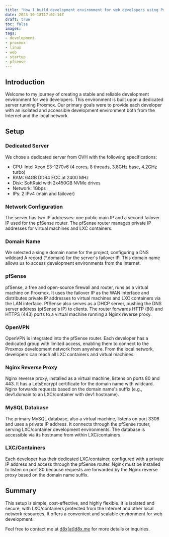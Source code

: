 ```yaml
---
title: "How I build development environment for web developers using Proxmox and Dedicated Server"
date: 2023-10-18T17:02:14Z
draft: true
toc: false
images:
tags:
- development
- proxmox
- linux
- web
- startup
- pfsense
---
```


## Introduction

Welcome to my journey of creating a stable and reliable development environment for web developers. This environment is built upon a dedicated server running Proxmox. Our primary goals were to provide each developer with an isolated and accessible development environment both from the Internet and the local network.

## Setup

### Dedicated Server

We chose a dedicated server from OVH with the following specifications:

- CPU: Intel Xeon E3-1270v6 (4 cores, 8 threads, 3.8GHz base, 4.2GHz turbo)
- RAM: 64GB DDR4 ECC at 2400 MHz
- Disk: SoftRaid with 2x450GB NVMe drives
- Network: 1Gbps
- IPs: 2 IPv4 (main and failover)

### Network Configuration

The server has two IP addresses: one public main IP and a second failover IP used for the pfSense router. 
The pfSense router manages private IP addresses for virtual machines and LXC containers.

### Domain Name

We selected a single domain name for the project, configuring a DNS wildcard A record (*.domain) for the server's failover IP. 
This domain name allows us to access development environments from the Internet.

### pfSense

pfSense, a free and open-source firewall and router, runs as a virtual machine on Proxmox. 
It uses the failover IP as the WAN interface and distributes private IP addresses to virtual machines and LXC containers via the LAN interface. 
PfSense also serves as a DHCP server, pushing the DNS server address (pfSense's IP) to clients. 
The router forwards HTTP (80) and HTTPS (443) ports to a virtual machine running a Nginx reverse proxy.

### OpenVPN

OpenVPN is integrated into the pfSense router. Each developer has a dedicated group with limited access, 
enabling them to connect to the Proxmox development network from anywhere. From the local network, 
developers can reach all LXC containers and virtual machines.

### Nginx Reverse Proxy

Nginx reverse proxy, installed as a virtual machine, listens on ports 80 and 443. 
It has a LetsEncrypt certificate for the domain name with wildcard. Nginx forwards requests based on the domain name's suffix 
(e.g., dev1.domain to an LXC/container with dev1 hostname).

### MySQL Database

The primary MySQL database, also a virtual machine, listens on port 3306 and uses a private IP address. 
It connects through the pfSense router, serving LXC/container development environments. 
The database is accessible via its hostname from within LXC/containers.

### LXC/Containers

Each developer has their dedicated LXC/container, configured with a private IP address and access through the pfSense router.
Nginx must be installed to listen on port 80 because requests are forwarded by the Nginx reverse proxy based on the domain name suffix.

## Summary

This setup is simple, cost-effective, and highly flexible.
It is isolated and secure, with LXC/containers protected from the Internet and other local network resources. 
It offers a convenient and scalable environment for web development.

Feel free to contact me at [d8x[at]d8x.me](mailto:d8x@d8x.me) for more details or inquiries.



